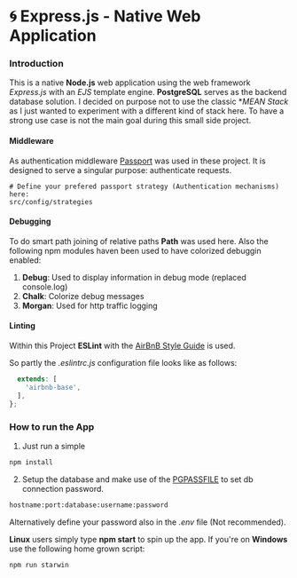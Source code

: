 # :cyclone: Express.js - Native Web Application

### Introduction

This is a native **Node.js** web application using the web framework _Express.js_ with an _EJS_ template engine.
**PostgreSQL** serves as the backend database solution. I decided on purpose not to use the classic **MEAN Stack* as I just wanted to
experiment with a different kind of stack here. To have a strong use case is not the main goal during this small side project.

#### Middleware

As authentication middleware [Passport](http://www.passportjs.org) was used in these project. It is designed to serve a singular purpose: authenticate requests.  
```
# Define your prefered passport strategy (Authentication mechanisms) here:
src/config/strategies
```

#### Debugging

To do smart path joining of relative paths **Path** was used here.
Also the following npm modules haven been used to have colorized debuggin enabled:

1) **Debug**: Used to display information in debug mode (replaced console.log)
2) **Chalk**: Colorize debug messages
3) **Morgan**: Used for http traffic logging

#### Linting

Within this Project **ESLint** with the [AirBnB Style Guide](https://github.com/airbnb/javascript) is used.

So partly the _.eslintrc.js_ configuration file looks like as follows:
```javascript
  extends: [
    'airbnb-base',
  ],
};
```

### How to run the App

1) Just run a simple
```bash
npm install
```

2) Setup the database and make use of the [PGPASSFILE](https://www.postgresql.org/docs/9.1/libpq-pgpass.html) to set db connection password.
```bash
hostname:port:database:username:password
```
Alternatively define your password also in the _.env_ file (Not recommended).

**Linux** users simply type **npm start** to spin up the app.
If you're on **Windows** use the following home grown script:

```bash
npm run starwin
```
